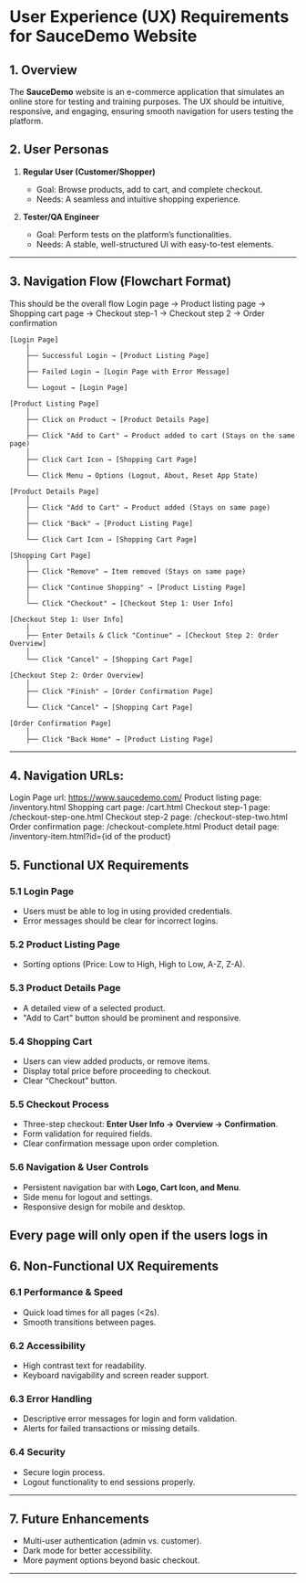 # **User Experience (UX) Requirements for SauceDemo Website**  

## **1. Overview**  
The **SauceDemo** website is an e-commerce application that simulates an online store for testing and training purposes. The UX should be intuitive, responsive, and engaging, ensuring smooth navigation for users testing the platform.  

## **2. User Personas**  
1. **Regular User (Customer/Shopper)**  
   - Goal: Browse products, add to cart, and complete checkout.  
   - Needs: A seamless and intuitive shopping experience.  

2. **Tester/QA Engineer**  
   - Goal: Perform tests on the platform’s functionalities.  
   - Needs: A stable, well-structured UI with easy-to-test elements.  

---

## **3. Navigation Flow (Flowchart Format)**  

This should be the overall flow
Login page -> Product listing page -> Shopping cart page -> Checkout step-1 -> Checkout step 2 -> Order confirmation


```plaintext
[Login Page]
    │
    ├── Successful Login → [Product Listing Page]
    │
    ├── Failed Login → [Login Page with Error Message]
    │
    └── Logout → [Login Page]
```

```plaintext
[Product Listing Page]
    │
    ├── Click on Product → [Product Details Page]
    │
    ├── Click "Add to Cart" → Product added to cart (Stays on the same page)
    │
    ├── Click Cart Icon → [Shopping Cart Page]
    │
    └── Click Menu → Options (Logout, About, Reset App State)
```

```plaintext
[Product Details Page]  
    │
    ├── Click "Add to Cart" → Product added (Stays on same page)
    │
    ├── Click "Back" → [Product Listing Page]
    │
    └── Click Cart Icon → [Shopping Cart Page]
```

```plaintext
[Shopping Cart Page]  
    │
    ├── Click "Remove" → Item removed (Stays on same page)
    │
    ├── Click "Continue Shopping" → [Product Listing Page]
    │
    └── Click "Checkout" → [Checkout Step 1: User Info]
```

```plaintext
[Checkout Step 1: User Info]  
    │
    ├── Enter Details & Click "Continue" → [Checkout Step 2: Order Overview]
    │
    └── Click "Cancel" → [Shopping Cart Page]
```

```plaintext
[Checkout Step 2: Order Overview]  
    │
    ├── Click "Finish" → [Order Confirmation Page]
    │
    └── Click "Cancel" → [Shopping Cart Page]
```

```plaintext
[Order Confirmation Page]  
    │
    ├── Click "Back Home" → [Product Listing Page]
```

---

## **4. Navigation URLs:**   

Login Page url: https://www.saucedemo.com/
Product listing page: /inventory.html
Shopping cart page: /cart.html
Checkout step-1 page: /checkout-step-one.html
Checkout step-2 page: /checkout-step-two.html
Order confirmation page: /checkout-complete.html
Product detail page: /inventory-item.html?id={id of the product}

## **5. Functional UX Requirements**  

### **5.1 Login Page**  
- Users must be able to log in using provided credentials.  
- Error messages should be clear for incorrect logins.  

### **5.2 Product Listing Page**  
- Sorting options (Price: Low to High, High to Low, A-Z, Z-A).  

### **5.3 Product Details Page**  
- A detailed view of a selected product.  
- "Add to Cart" button should be prominent and responsive.  

### **5.4 Shopping Cart**  
- Users can view added products, or remove items.  
- Display total price before proceeding to checkout.  
- Clear “Checkout” button.  

### **5.5 Checkout Process**  
- Three-step checkout: **Enter User Info → Overview → Confirmation**.  
- Form validation for required fields.  
- Clear confirmation message upon order completion.  

### **5.6 Navigation & User Controls**  
- Persistent navigation bar with **Logo, Cart Icon, and Menu**.  
- Side menu for logout and settings.  
- Responsive design for mobile and desktop.  


Every page will only open if the users logs in
---

## **6. Non-Functional UX Requirements**  

### **6.1 Performance & Speed**  
- Quick load times for all pages (<2s).  
- Smooth transitions between pages.  

### **6.2 Accessibility**  
- High contrast text for readability.  
- Keyboard navigability and screen reader support.  

### **6.3 Error Handling**  
- Descriptive error messages for login and form validation.  
- Alerts for failed transactions or missing details.  

### **6.4 Security**  
- Secure login process.  
- Logout functionality to end sessions properly.  

---

## **7. Future Enhancements**  
- Multi-user authentication (admin vs. customer).  
- Dark mode for better accessibility.  
- More payment options beyond basic checkout.  

---
